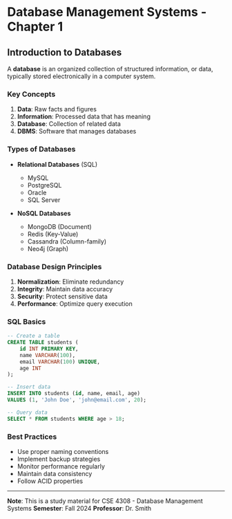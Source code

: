# Database Management Systems - Chapter 1

## Introduction to Databases

A **database** is an organized collection of structured information, or data, typically stored electronically in a computer system.

### Key Concepts

1. **Data**: Raw facts and figures
2. **Information**: Processed data that has meaning
3. **Database**: Collection of related data
4. **DBMS**: Software that manages databases

### Types of Databases

- **Relational Databases** (SQL)
  - MySQL
  - PostgreSQL
  - Oracle
  - SQL Server

- **NoSQL Databases**
  - MongoDB (Document)
  - Redis (Key-Value)
  - Cassandra (Column-family)
  - Neo4j (Graph)

### Database Design Principles

1. **Normalization**: Eliminate redundancy
2. **Integrity**: Maintain data accuracy
3. **Security**: Protect sensitive data
4. **Performance**: Optimize query execution

### SQL Basics

```sql
-- Create a table
CREATE TABLE students (
    id INT PRIMARY KEY,
    name VARCHAR(100),
    email VARCHAR(100) UNIQUE,
    age INT
);

-- Insert data
INSERT INTO students (id, name, email, age) 
VALUES (1, 'John Doe', 'john@email.com', 20);

-- Query data
SELECT * FROM students WHERE age > 18;
```

### Best Practices

- Use proper naming conventions
- Implement backup strategies
- Monitor performance regularly
- Maintain data consistency
- Follow ACID properties

---

**Note**: This is a study material for CSE 4308 - Database Management Systems
**Semester**: Fall 2024
**Professor**: Dr. Smith

